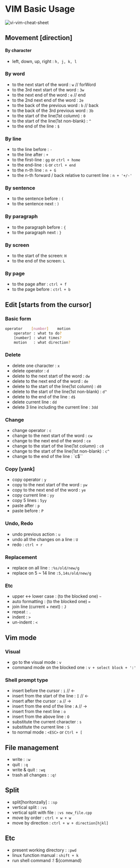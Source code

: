 # VIM Basic Usage

![vi-vim-cheat-sheet](./img/vi-vim-cheat-sheet.gif)

## Movement [direction]

#### By character

- left, down, up, right : `h, j, k, l`

### By word

- to the next start of the word : `w`  // forWord
- to the 3rd next start of the word : `3w`
- to the next end of the word : `e`    // end
- to the 2nd next end of the word : `2e`
- to the back of the previous word : `b`    // back
- to the back of the 3rd previous word : `3b`
- to the start of the line(1st column) : `0`
- to the start of the line(1st non-blank) : `^`
- to the end of the line : `$`

### By line

- to the line before : `-`
- to the line after : `+`
- to the first-line : `gg` or `ctrl + home`
- to the end-line : `G` or `ctrl + end`
- to the n-th line : `n + G`
- to the n-th forward / back relative to current line : `n + '+/-'`

### By sentence

- to the sentence before : `(`
- to the sentence next : `)`

### By paragraph

- to the paragraph before : `{`
- to the paragraph next : `}`

### By screen

- to the start of the screen: `H`
- to the end of the screen: `L`

### By page

- to the page after : `ctrl + f`
- to the page before : `ctrl + b`


## Edit [starts from the cursor]

### Basic form

```sh
operator    [number]    motion
    operator : what to do?
    [number] : what times?
    motion   : what direction?
```

### Delete

- delete one character : `x`
- delete operator : `d`
- delete to the next start of the word : `dw`
- delete to the next end of the word : `de`
- delete to the start of the line(1st column) : `d0`
- delete to the start of the line(1st non-blank) : `d^`
- delete to the end of the line : `d$`
- delete current line : `dd`
- delete 3 line including the current line : `3dd`

### Change

- change operator : `c`
- change to the next start of the word : `cw`
- change to the next end of the word : `ce`
- change to the start of the line(1st column) : `c0`
- change to the start of the line(1st non-blank) : `c^`
- change to the end of the line : `c$``

### Copy [yank]

- copy operator : `y`
- copy to the next start of the word : `yw`
- copy to the next end of the word : `ye`
- copy current line : `yy`
- copy 5 lines : `5yy`
- paste after : `p`
- paste before : `P`

### Undo, Redo

- undo previous action : `u`
- undo all the changes on a line : `U`
- redo : `ctrl + r`

### Replacement

- replace on all line : `:%s/old/new/g`
- replace on 5 ~ 14 line `:5,14s/old/new/g`

### Etc

- upper <-> lower case : (to the blocked one) `~`
- auto formatting : (to the blocked one) `=`
- join line (current + next) : `J`
- repeat : `.`
- indent : `>`
- un-indent : `<`


## Vim mode

### Visual

- go to the visual mode : `v`
- command mode on the blocked one : `v + select block + ':'`

### Shell prompt type

- insert before the cursor : `i`    // <-
- insert from the start of the line : `I`   // <-
- insert after the cursor : `a`     // ->
- insert from the end of the line : `A`     // ->
- insert from the next line : `o`
- insert from the above line : `O`
- substitute the current character : `s`
- substitute the current line : `S`
- to normal mode : `<ESC>` or `Ctrl + [`


## File management

- write : `:w`
- quit : `:q`
- write & quit : `:wq`
- trash all changes : `:q!`


## Split

- split[horitonzally] : `:sp`
- vertical split : `:vs`
- vertical split with file : `:vs new_file.cpp`
- move by order : `ctrl + w + w`
- move by direction : `ctrl + w + direction[hjkl]`

## Etc

- present working directory : `:pwd`
- linux function manual : `shift + k`
- run shell command :! ${command}
